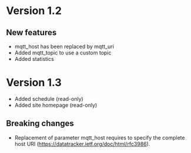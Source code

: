 
# Version 1.2

## New features
- mqtt_host has been replaced by mqtt_uri
- Added mqtt_topic to use a custom topic
- Added statistics

# Version 1.3

- Added schedule (read-only)
- Added site homepage (read-only)

## Breaking changes
- Replacement of parameter mqtt_host requires to specify the complete host URI (https://datatracker.ietf.org/doc/html/rfc3986).